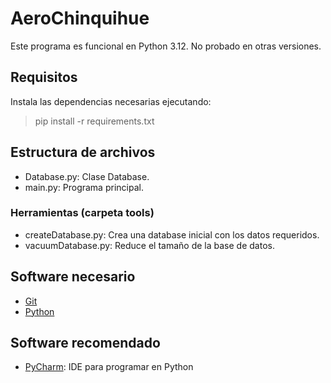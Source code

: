 # AeroChinquihue
Este programa es funcional en Python 3.12. No probado en otras versiones.

## Requisitos

Instala las dependencias necesarias ejecutando:
> pip install -r requirements.txt

## Estructura de archivos

* Database.py: Clase Database.
* main.py: Programa principal.

### Herramientas (carpeta tools)

* createDatabase.py: Crea una database inicial con los datos requeridos.
* vacuumDatabase.py: Reduce el tamaño de la base de datos.

## Software necesario

* [Git](https://git-scm.com/)
* [Python](https://www.python.org/)

## Software recomendado

* [PyCharm](https://www.jetbrains.com/pycharm/): IDE para programar en Python
